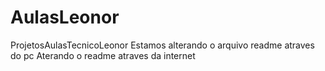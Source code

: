 # AulasLeonor
ProjetosAulasTecnicoLeonor
Estamos alterando o arquivo readme atraves do pc
Aterando o readme atraves da internet
